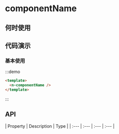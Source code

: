 
# componentName 


## 何时使用


##  代码演示

### 基本使用

:::demo
```html
<template>
  <n-componentName />
</template>
```
:::

## API

| Property | Description | Type |
| :--- | :--- | :--- | :--- |


